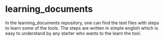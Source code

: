 learning_documents
==================

In the learning_documents repository, one can find the text files with steps to learn some of the tools. The steps are written in simple english which is easy to understand by any starter who wants to the learn the tool.
